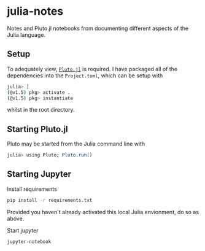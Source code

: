 # julia-notes
Notes and Pluto.jl notebooks from documenting different aspects of the Julia language.

## Setup
To adequately view, [`Pluto.jl`](https://github.com/fonsp/Pluto.jl) is required. I have packaged all of the dependencies into the `Project.toml`, which can be setup with
```bash
julia> ]
(@v1.5) pkg> activate .
(@v1.5) pkg> instantiate
```
whilst in the root directory.

## Starting Pluto.jl
Pluto may be started from the Julia command line with
```bash
julia> using Pluto; Pluto.run()
```


## Starting Jupyter
Install requirements
```bash
pip install -r requirements.txt
```
Provided you haven't already activated this local Julia envionment, do so as above.

Start jupyter
```bash
jupyter-notebook
```
